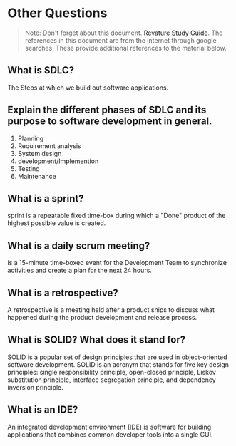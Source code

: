 # Other Questions

> Note: Don't forget about this document. [Revature Study Guide](https://sites.google.com/revature.com/studyguide/java?authuser=0). The references in this document are from the internet through google searches. These provide additional references to the material below.

## What is SDLC?
The Steps at which we build out software applications. 

## Explain the different phases of SDLC and its purpose to software development in general.
1. Planning 
2. Requirement analysis
3. System design
4. development/Implemention
5. Testing 
6. Maintenance 
## What is a sprint?
 sprint is a repeatable fixed time-box during which a "Done" product of the highest possible value is created.

## What is a daily scrum meeting?
is a 15-minute time-boxed event for the Development Team to synchronize activities and create a plan for the next 24 hours.
## What is a retrospective?
A retrospective is a meeting held after a product ships to discuss what happened during the product development and release process.
## What is SOLID? What does it stand for?
SOLID is a popular set of design principles that are used in object-oriented software development. SOLID is an acronym that stands for five key design principles: single responsibility principle, open-closed principle, Liskov substitution principle, interface segregation principle, and dependency inversion principle.
## What is an IDE?
An integrated development environment (IDE) is software for building applications that combines common developer tools into a single GUI.